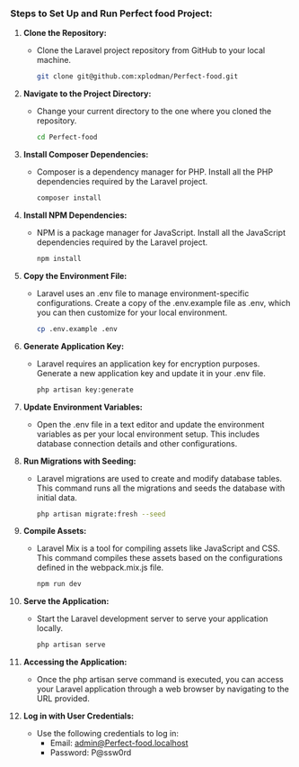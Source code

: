 ### Steps to Set Up and Run Perfect food Project:

1. **Clone the Repository:**
    - Clone the Laravel project repository from GitHub to your local machine.
      ```bash
      git clone git@github.com:xplodman/Perfect-food.git
      ```

2. **Navigate to the Project Directory:**
    - Change your current directory to the one where you cloned the repository.
      ```bash
      cd Perfect-food
      ```

3. **Install Composer Dependencies:**
    - Composer is a dependency manager for PHP. Install all the PHP dependencies required by the Laravel project.
      ```bash
      composer install
      ```

4. **Install NPM Dependencies:**
    - NPM is a package manager for JavaScript. Install all the JavaScript dependencies required by the Laravel project.
      ```bash
      npm install
      ```

5. **Copy the Environment File:**
    - Laravel uses an .env file to manage environment-specific configurations. Create a copy of the .env.example file as .env, which you can then customize for your local environment.
      ```bash
      cp .env.example .env
      ```

6. **Generate Application Key:**
    - Laravel requires an application key for encryption purposes. Generate a new application key and update it in your .env file.
      ```bash
      php artisan key:generate
      ```

7. **Update Environment Variables:**
    - Open the .env file in a text editor and update the environment variables as per your local environment setup. This includes database connection details and other configurations.

8. **Run Migrations with Seeding:**
    - Laravel migrations are used to create and modify database tables. This command runs all the migrations and seeds the database with initial data.
      ```bash
      php artisan migrate:fresh --seed
      ```

9. **Compile Assets:**
    - Laravel Mix is a tool for compiling assets like JavaScript and CSS. This command compiles these assets based on the configurations defined in the webpack.mix.js file.
      ```bash
      npm run dev
      ```

10. **Serve the Application:**
    - Start the Laravel development server to serve your application locally.
      ```bash
      php artisan serve
      ```

11. **Accessing the Application:**
    - Once the php artisan serve command is executed, you can access your Laravel application through a web browser by navigating to the URL provided.

12. **Log in with User Credentials:**
    - Use the following credentials to log in:
        - Email: admin@Perfect-food.localhost
        - Password: P@ssw0rd
